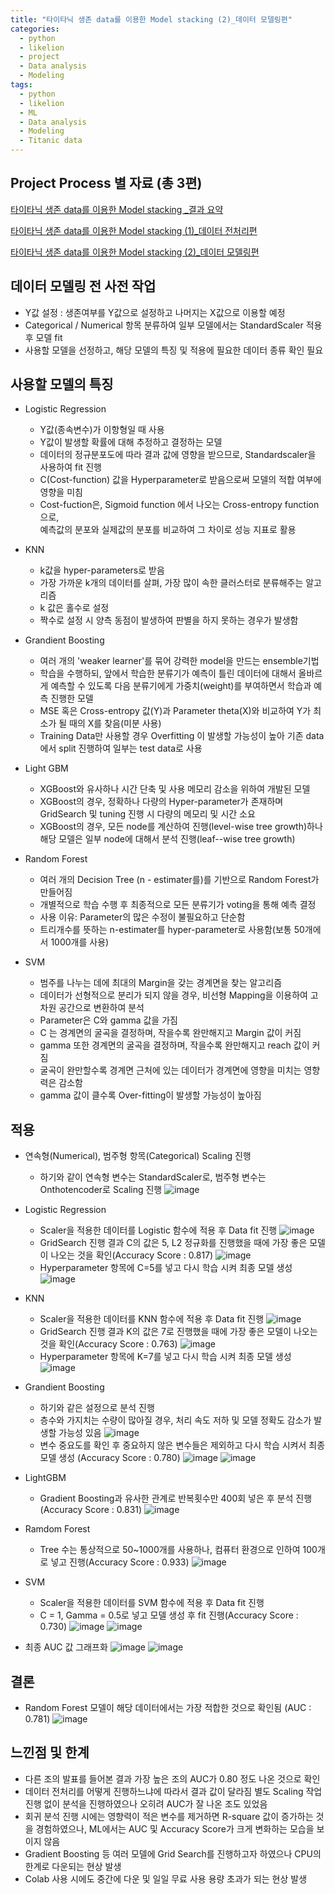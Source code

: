 ```yaml
---
title: "타이타닉 생존 data를 이용한 Model stacking (2)_데이터 모델링편"
categories:
  - python
  - likelion
  - project
  - Data analysis
  - Modeling
tags:
  - python
  - likelion
  - ML
  - Data analysis
  - Modeling
  - Titanic data
---
```


## Project Process 별 자료 (총 3편)


<a href="https://junuhwang.github.io/python/likelion/project/data%20analysis/modeling/타이타닉-생존-data를-이용한-Model-stacking-_결과-요약/"> 타이타닉 생존 data를 이용한 Model stacking _결과 요약</a>  

<a href="https://junuhwang.github.io/python/likelion/project/data%20analysis/modeling/타이타닉-생존-data를-이용한-Model-stacking-(1)_데이터-전처리편/"> 타이타닉 생존 data를 이용한 Model stacking (1)_데이터 전처리편 </a>  

<a href="https://junuhwang.github.io/python/likelion/project/data%20analysis/modeling/타이타닉-생존-data를-이용한-Model-stacking-(2)_모델링-편/"> 타이타닉 생존 data를 이용한 Model stacking (2)_데이터 모델링편 </a>  

## 데이터 모델링 전 사전 작업
- Y값 설정 : 생존여부를 Y값으로 설정하고 나머지는 X값으로 이용할 예정
- Categorical / Numerical 항목 분류하여 일부 모델에서는 StandardScaler 적용 후 모델 fit
- 사용할 모델을 선정하고, 해당 모델의 특징 및 적용에 필요한 데이터 종류 확인 필요

## 사용할 모델의 특징
- Logistic Regression
  * Y값(종속변수)가 이항형일 때 사용
  * Y값이 발생할 확률에 대해 추정하고 결정하는 모델
  * 데이터의 정규분포도에 따라 결과 값에 영향을 받으므로, Standardscaler을 사용하여 fit 진행
  * C(Cost-function) 값을 Hyperparameter로 받음으로써 모델의 적합 여부에 영향을 미침
  * Cost-fuction은, Sigmoid function 에서 나오는 Cross-entropy function으로,  
    예측값의 분포와 실제값의 분포를 비교하여 그 차이로 성능 지표로 활용
    
- KNN
  * k값을 hyper-parameters로 받음
  * 가장 가까운 k개의 데이터를 살펴, 가장 많이 속한 클러스터로 분류해주는 알고리즘
  * k 값은 홀수로 설정
  * 짝수로 설정 시 양측 동점이 발생하여 판별을 하지 못하는 경우가 발생함
 
- Grandient Boosting
  * 여러 개의 'weaker learner'를 묶어 강력한 model을 만드는 ensemble기법
  * 학습을 수행하되, 앞에서 학습한 분류기가 예측이 틀린 데이터에 대해서 올바르게 예측할 수 있도록 다음 분류기에게 가중치(weight)를 부여하면서 학습과 예측 진행한 모델
  * MSE 혹은 Cross-entropy 값(Y)과 Parameter theta(X)와 비교하여 Y가 최소가 될 때의 X를 찾음(미분 사용)
  * Training Data만 사용할 경우 Overfitting 이 발생할 가능성이 높아 기존 data에서 split 진행하여 일부는 test data로 사용

- Light GBM
  * XGBoost와 유사하나 시간 단축 및 사용 메모리 감소을 위하여 개발된 모델
  * XGBoost의 경우, 정확하나 다량의 Hyper-parameter가 존재하며
    GridSearch 및 tuning 진행 시 다량의 메모리 및 시간 소요
  * XGBoost의 경우, 모든 node를 계산하여 진행(level-wise tree growth)하나  
    해당 모델은 일부 node에 대해서 분석 진행(leaf--wise tree growth)

- Random Forest
  * 여러 개의 Decision Tree (n - estimater를)를 기반으로 Random Forest가 만들어짐
  * 개별적으로 학습 수행 후 최종적으로 모든 분류기가 voting을 통해 예측 결정
  * 사용 이유: Parameter의 많은 수정이 불필요하고 단순함
  * 트리개수를 뜻하는 n-estimater를 hyper-parameter로 사용함(보통 50개에서 1000개를 사용)

- SVM
  * 범주를 나누는 데에 최대의 Margin을 갖는 경계면을 찾는 알고리즘
  * 데이터가 선형적으로 분리가 되지 않을 경우, 비선형 Mapping을 이용하여 고차원 공간으로 변환하여 분석
  * Parameter은 C와 gamma 값을 가짐
  * C 는 경계면의 굴곡을 결정하며, 작을수록 완만해지고 Margin 값이 커짐
  * gamma 또한 경계면의 굴곡을 결정하며, 작을수록 완만해지고 reach 값이 커짐
  * 굴곡이 완만할수록 경계면 근처에 있는 데이터가 경계면에 영향을 미치는 영향력은 감소함
  * gamma 값이 클수록 Over-fitting이 발생할 가능성이 높아짐
  
## 적용
- 연속형(Numerical), 범주형 항목(Categorical) Scaling 진행
  * 하기와 같이 연속형 변수는 StandardScaler로, 범주형 변수는 Onthotencoder로 Scaling 진행
  ![image](https://user-images.githubusercontent.com/88296152/134264556-192a9ef5-2661-4387-99d2-9702d232794f.png)
  
- Logistic Regression 
  * Scaler을 적용한 데이터를 Logistic 함수에 적용 후 Data fit 진행
  ![image](https://user-images.githubusercontent.com/88296152/134266365-148aaa5f-9f44-43d6-9f6e-dbc37ffd608e.png)
  * GridSearch 진행 결과 C의 값은 5, L2 정규화를 진행했을 때에 가장 좋은 모델이 나오는 것을 확인(Accuracy Score : 0.817)
  ![image](https://user-images.githubusercontent.com/88296152/134266469-817924bb-4b31-4e18-b9ff-17fcb04dc87f.png)
  * Hyperparameter 항목에 C=5를 넣고 다시 학습 시켜 최종 모델 생성
  ![image](https://user-images.githubusercontent.com/88296152/134266882-2df026df-7e3b-450a-8a6b-7cd587a1bc76.png)

- KNN
  * Scaler을 적용한 데이터를 KNN 함수에 적용 후 Data fit 진행
  ![image](https://user-images.githubusercontent.com/88296152/134267229-8d341eed-fd74-427c-a641-6db7cbaa2ba1.png)
  * GridSearch 진행 결과 K의 값은 7로 진행했을 때에 가장 좋은 모델이 나오는 것을 확인(Accuracy Score : 0.763)
  ![image](https://user-images.githubusercontent.com/88296152/134267345-36faf89e-523e-49a7-8d3f-331924e7a112.png)
  * Hyperparameter 항목에 K=7를 넣고 다시 학습 시켜 최종 모델 생성
  ![image](https://user-images.githubusercontent.com/88296152/134267436-3cef16ea-3a48-4283-b204-3eec9fa1ca7c.png)
  
- Grandient Boosting
  * 하기와 같은 설정으로 분석 진행
  * 층수와 가지치는 수량이 많아질 경우, 처리 속도 저하 및 모델 정확도 감소가 발생할 가능성 있음
  ![image](https://user-images.githubusercontent.com/88296152/134269324-7cdffc3a-c6bd-488c-9cd2-f6ab4dc01017.png)
  * 변수 중요도를 확인 후 중요하지 않은 변수들은 제외하고 다시 학습 시켜서 최종 모델 생성 (Accuracy Score : 0.780)
  ![image](https://user-images.githubusercontent.com/88296152/134269646-8c9deca1-2d18-460c-ad0c-50599add480b.png)
  ![image](https://user-images.githubusercontent.com/88296152/134269679-e0f63863-3dbf-4995-8708-8a1b0eeb0825.png)

- LightGBM
  * Gradient Boosting과 유사한 관계로 반복횟수만 400회 넣은 후 분석 진행(Accuracy Score : 0.831)
  ![image](https://user-images.githubusercontent.com/88296152/134269887-119b4686-6714-4c11-a630-37bf5559d6b0.png)

- Ramdom Forest
  * Tree 수는 통상적으로 50~1000개를 사용하나, 컴퓨터 환경으로 인하여 100개로 넣고 진행(Accuracy Score : 0.933)
  ![image](https://user-images.githubusercontent.com/88296152/134271007-618e9f73-2870-4883-bbae-5bab0773aad6.png)

- SVM
  * Scaler을 적용한 데이터를 SVM 함수에 적용 후 Data fit 진행
  * C = 1, Gamma = 0.5로 넣고 모델 생성 후 fit 진행(Accuracy Score : 0.730)
  ![image](https://user-images.githubusercontent.com/88296152/134271229-9288b0d8-f32c-49cb-b74e-e745b1af60e5.png)
  ![image](https://user-images.githubusercontent.com/88296152/134271278-e8e1554b-235a-40e6-9805-373fcad67e1e.png)

- 최종 AUC 값 그래프화
  ![image](https://user-images.githubusercontent.com/88296152/134271470-c4c4fc52-36f5-4f8d-925d-b27b20210192.png)
  ![image](https://user-images.githubusercontent.com/88296152/134271506-3df94819-1009-4d86-9c41-91a16a3891e3.png)

## 결론
- Random Forest 모델이 해당 데이터에서는 가장 적합한 것으로 확인됨 (AUC : 0.781)
  ![image](https://user-images.githubusercontent.com/88296152/134271591-3ac0a1a3-f8b4-4c64-b457-dab11a584db4.png)
  
## 느낀점 및 한계
- 다른 조의 발표를 들어본 결과 가장 높은 조의 AUC가 0.80 정도 나온 것으로 확인
- 데이터 전처리를 어떻게 진행하느냐에 따라서 결과 값이 달라짐
  별도 Scaling 작업 진행 없이 분석을 진행하였으나 오히려 AUC가 잘 나온 조도 있었음 
- 회귀 분석 진행 시에는 영향력이 적은 변수를 제거하면 R-square 값이 증가하는 것을 경험하였으나,
  ML에서는 AUC 및 Accuracy Score가 크게 변화하는 모습을 보이지 않음
- Gradient Boosting 등 여러 모델에 Grid Search를 진행하고자 하였으나 CPU의 한계로 다운되는 현상 발생
- Colab 사용 시에도 중간에 다운 및 일일 무료 사용 용량 초과가 되는 현상 발생

